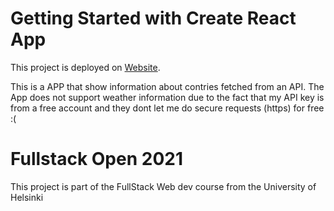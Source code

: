 # Getting Started with Create React App

This project is deployed on [Website](https://jocorrei.github.io/countries_app/).

This is a APP that show information about contries fetched from an API. The App does not support weather information due to the fact that my API key is from a free account and they dont let me do secure requests (https) for free :(

# Fullstack Open 2021

This project is part of the FullStack Web dev course from the University of Helsinki


